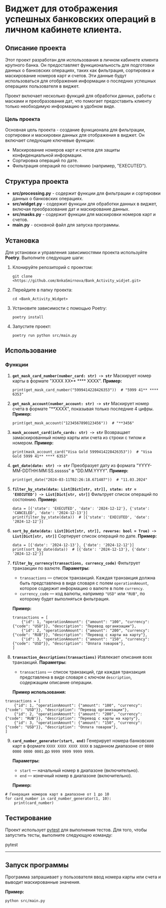 # Виджет для отображения успешных банковских операций в личном кабинете клиента.

## Описание проекта

Этот проект разработан для использования в личном кабинете клиента крупного банка. Он предоставляет функциональность для подготовки данных о банковских операциях, таких как фильтрация, сортировка и маскирование номеров карт и счетов.
Эти данные будут использоваться для отображения информации о последних успешных операциях пользователя в виджет.

Проект включает несколько функций для обработки данных, работы с масками и преобразования дат, что помогает предоставить клиенту только необходимую информацию в удобном виде.

### Цель проекта

Основная цель проекта - создание функционала для фильтрации, сортировки и маскировки данных для отображения в виджет. Он включает следующие ключевые функции:
- Маскирование номеров карт и счетов для защиты конфиденциальной информации.
- Сортировка операций по дате.
- Фильтрация операций по состоянию (например, "EXECUTED").

## Структура проекта

- **src/processing.py** - содержит функции для фильтрации и сортировки данных о банковских операциях.
- **src/widget.py** - содержит функции для обработки данных в виджет, включая преобразование дат и маскирование данных.
- **src/masks.py** - содержит функции для маскировки номеров карт и счетов.
- **main.py** - основной файл для запуска программы.

## Установка

Для установки и управления зависимостями проекта используйте **Poetry**. Выполните следующие шаги:

1. Клонируйте репозиторий с проектом:
    ```
    git clone <https://github.com/AnkaSmirnova/Bank_Activity_widjet.git>
    ```

2. Перейдите в папку проекта:
    ```
    cd <Bank_Activity_Widget>
    ```

3. Установите зависимости с помощью Poetry:
    ```
    poetry install
    ```

4. Запустите проект:
    ```
    poetry run python src/main.py
    ```

## Использование

### Функции

1. **`get_mask_card_number(number_card: str) -> str`**
   Маскирует номер карты в формате "XXXX XX** **** XXXX".
   **Пример:**
      ```
      print(get_mask_card_number("5999414228426353"))  # "5999 41** **** 6353"
      ```

2. **`get_mask_account(number_account: str) -> str`**
   Маскирует номер счета в формате "**XXXX", показывая только последние 4 цифры.
   **Пример:**
      ```
      print(get_mask_account("1234567890123456"))  # "**3456"
      ```

3. **`mask_account_card(info_cards: str) -> str`**
   Возвращает замаскированный номер карты или счета из строки с типом и номером.
   **Пример:**
      ```
      print(mask_account_card("Visa Gold 5999414228426353"))  # "Visa Gold 5999 41** **** 6353"
      ```

4. **`get_date(date: str) -> str`**
   Преобразует дату из формата "YYYY-MM-DDTHH:MM:SS.ssssss" в "DD.MM.YYYY".
   **Пример:**
      ```
      print(get_date("2024-03-11T02:26:18.671407"))  # "11.03.2024"
      ```

5. **`filter_by_state(data: List[Dict[str, str]], state: str = 'EXECUTED') -> List[Dict[str, str]]`**
   Фильтрует список операций по состоянию.
   **Пример:**
      ```
      data = [{'state': 'EXECUTED', 'date': '2024-12-12'}, {'state': 'CANCELED', 'date': '2024-12-13'}]
      print(filter_by_state(data))  # [{'state': 'EXECUTED', 'date': '2024-12-12'}]
      ```

6. **`sort_by_date(data: List[Dict[str, str]], reverse: bool = True) -> List[Dict[str, str]]`**
   Сортирует список операций по дате.
   **Пример:**
      ```
      data = [{'date': '2024-12-13'}, {'date': '2024-12-12'}]
      print(sort_by_date(data))  # [{'date': '2024-12-13'}, {'date': '2024-12-12'}]
      ```

7. **`filter_by_currency(transactions, currency_code)`**
   Фильтрует транзакции по валюте.
   **Параметры:**
   - `transactions` — список транзакций. Каждая транзакция должна быть представлена в виде словаря с полем `operationAmount`, которое содержит информацию о валюте в поле `currency`.
   - `currency_code` — код валюты, например `"USD"` или `"RUB"`, по которому будет выполняться фильтрация.

   **Пример:**
   ```
   transactions = [
       {"id": 1, "operationAmount": {"amount": "100", "currency": {"code": "USD"}}, "description": "Перевод организации"},
       {"id": 2, "operationAmount": {"amount": "200", "currency": {"code": "RUB"}}, "description": "Перевод с карты на карту"},
       {"id": 3, "operationAmount": {"amount": "150", "currency": {"code": "USD"}}, "description": "Оплата товаров"},
   ]
   ```

8. **`transaction_descriptions(transactions)`**
   Извлекает описания всех транзакций.
   **Параметры:**
   - `transactions` — список транзакций, где каждая транзакция представлена в виде словаря с ключом `description`, содержащим описание операции.

   **Пример использования:**

```
transactions = [
    {"id": 1, "operationAmount": {"amount": "100", "currency": {"code": "USD"}}, "description": "Перевод организации"},
    {"id": 2, "operationAmount": {"amount": "200", "currency": {"code": "RUB"}}, "description": "Перевод с карты на карту"},
    {"id": 3, "operationAmount": {"amount": "150", "currency": {"code": "USD"}}, "description": "Оплата товаров"},
]
```

9. **`card_number_generator(start, end)`**
   Генерирует номера банковских карт в формате `XXXX XXXX XXXX XXXX` в заданном диапазоне от `0000 0000 0000 0001` до `9999 9999 9999 9999`.

   **Параметры:**
   - `start` — начальный номер в диапазоне (включительно).
   - `end` — конечный номер в диапазоне (включительно).

   **Пример:**

```
# Генерация номеров карт в диапазоне от 1 до 10
for card_number in card_number_generator(1, 10):
    print(card_number)
```


## Тестирование

Проект использует [pytest](https://pytest.org/) для выполнения тестов. Для того, чтобы запустить тесты, выполните следующую команду:


pytest

---

## Запуск программы

Программа запрашивает у пользователя ввод номера карты или счета и выводит маскированные значения.

**Пример:**
```
python src/main.py
```

